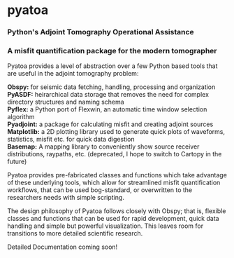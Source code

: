 # pyatoa
### Python's Adjoint Tomography Operational Assistance
### A misfit quantification package for the modern tomographer

Pyatoa provides a level of abstraction over a few Python based tools that are useful in the adjoint tomography problem:

**Obspy:** for seismic data fetching, handling, processing and organization  
**PyASDF:** heirarchical data storage that removes the need for complex directory structures and naming schema  
**Pyflex:** a Python port of Flexwin, an automatic time window selection algorithm  
**Pyadjoint:** a package for calculating misfit and creating adjoint sources  
**Matplotlib:** a 2D plotting library used to generate quick plots of waveforms, statistics, misfit etc. for quick data digestion  
**Basemap:** A mapping library to conveniently show source receiver distributions, raypaths, etc. (deprecated, I hope to switch to Cartopy in the future)  

Pyatoa provides pre-fabricated classes and functions which take advantage of these underlying tools, which allow for streamlined
misfit quantification workflows, that can be used bog-standard, or overwritten to the researchers needs with simple scripting.

The design philosophy of Pyatoa follows closely with Obspy; that is, flexible classes and functions that can be used for rapid development, quick data handling and simple but powerful visualization. This leaves room for transitions to more detailed scientific research. 

Detailed Documentation coming soon!
